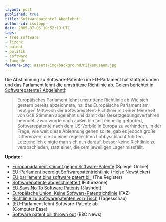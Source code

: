 ```yaml
---
layout: post
published: true
title: Softwarepatente? Abgelehnt!
author-id: isotopp
date: 2005-07-06 10:52:19 UTC
tags:
- free software
- lizenz
- patent
- politik
- software
- lang_de
feature-img: assets/img/background/rijksmuseum.jpg
---
```


Die Abstimmung zu Software-Patenten im EU-Parlament hat stattgefunden und das Parlament lehnt die umstrittene Richtlinie ab. 
Golem berichtet in 
[Softwarepatente? Abgelehnt!](http://www.golem.de/0507/39055.html):

> Europäisches Parlament lehnt umstrittene Richtlinie ab
> Wie sich gestern bereits abzeichnete, hat das Europäische Parlament am heutigen Mittwoch die Softwarepatent-Richtlinie mit einer Mehrheit von 648 Stimmen abgelehnt und damit das Gesetzgebungsverfahren beendet. 
> Zwar wurde nach außen hin fast einhellig gefordert, Softwarepatente nach dem US-Vorbild in Europa zu verhindern, in der Frage, wie weit diese Ablehnung gehen sollte, gab es jedoch große Differenzen, die zu einer regelrechten Lobbyschlacht führten.
> Letztendlich einigte man sich nun darauf, besser keine Richtlinie zu verabschieden, statt einer, die dem jeweiligen Lager missfällt.

**Update:**

- [Europaparlament stimmt gegen Software-Patente](http://www.spiegel.de/netzwelt/technologie/0,1518,363904,00.html) (Spiegel Online)
- [EU-Parlament beerdigt Softwarepatentrichtlinie](http://www.heise.de/newsticker/meldung/61446) (Heise Newsticker)
- [EU parliament bins software patent bill](http://www.theregister.co.uk/2005/07/06/eu_bins_swpat/) (The Register)
- [Softwarepatente abgeschmettert](http://futurezone.orf.at/futurezone.orf?read=detail&id=269918&tmp=55351http://futurezone.orf.at/futurezone.orf?read=detail&id=269918&tmp=55351) (Futurezone)
- [EU Says No To Software Patents](http://yro.slashdot.org/article.pl?sid=05/07/06/1156214&tid=155&tid=17) (Slashdot)
- [Europäische Union: Keine Software-Patentrichtlinie](http://www.faz.net/s/Rub3E022E9C248F4E4A826CFF71F3383A63/Doc~EACF62D9734FE48788D4A2E097B1110FC~ATpl~Ecommon~Scontent.html) (FAZ)
- [Richtlinie zu Softwarepatenten vom Tisch](http://tagesschau.de/aktuell/meldungen/0,1185,OID4497376_TYP6_THE_NAV_REF1_BAB,00.html) (Tagesschau)
- [EU-Parlament lehnt Software-Patente ab</li> (Computer Base)
- [Software patent bill thrown out](http://news.bbc.co.uk/2/hi/technology/4655955.stm) (BBC News)

